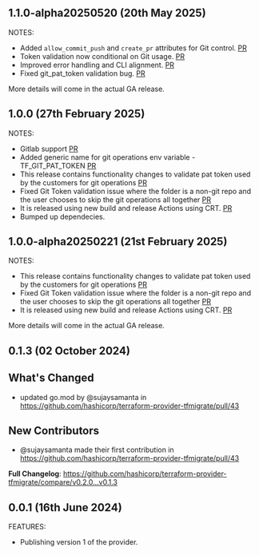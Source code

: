 ## 1.1.0-alpha20250520 (20th May 2025)

NOTES:

- Added `allow_commit_push` and `create_pr` attributes for Git control. [PR](https://github.com/hashicorp/terraform-provider-tfmigrate/pull/125)
- Token validation now conditional on Git usage. [PR](https://github.com/hashicorp/terraform-provider-tfmigrate/pull/125)
- Improved error handling and CLI alignment. [PR](https://github.com/hashicorp/terraform-provider-tfmigrate/pull/125)
- Fixed git_pat_token validation bug. [PR](https://github.com/hashicorp/terraform-provider-tfmigrate/pull/125)

More details will come in the actual GA release.

## 1.0.0 (27th February 2025)

NOTES:

- Gitlab support [PR](https://github.com/hashicorp/terraform-provider-tfmigrate/pull/53)
- Added generic name for git operations env variable - TF_GIT_PAT_TOKEN [PR](https://github.com/hashicorp/terraform-provider-tfmigrate/pull/53)
- This release contains functionality changes to validate pat token used by the customers for git operations [PR](https://github.com/hashicorp/terraform-provider-tfmigrate/pull/53)
- Fixed Git Token validation issue where the folder is a non-git repo and the user chooses to skip the git operations all together [PR](https://github.com/hashicorp/terraform-provider-tfmigrate/pull/81)
- It is released using new build and release Actions using CRT. [PR](https://github.com/hashicorp/terraform-provider-tfmigrate/pull/80)
- Bumped up dependecies.

## 1.0.0-alpha20250221 (21st February 2025)

NOTES:

- This release contains functionality changes to validate pat token used by the customers for git operations [PR](https://github.com/hashicorp/terraform-provider-tfmigrate/pull/53)
- Fixed Git Token validation issue where the folder is a non-git repo and the user chooses to skip the git operations all together [PR](https://github.com/hashicorp/terraform-provider-tfmigrate/pull/81)
- It is released using new build and release Actions using CRT. [PR](https://github.com/hashicorp/terraform-provider-tfmigrate/pull/80)

More details will come in the actual GA release.

## 0.1.3 (02 October 2024)

## What's Changed

- updated go.mod by @sujaysamanta in <https://github.com/hashicorp/terraform-provider-tfmigrate/pull/43>

## New Contributors

- @sujaysamanta made their first contribution in <https://github.com/hashicorp/terraform-provider-tfmigrate/pull/43>

**Full Changelog**: <https://github.com/hashicorp/terraform-provider-tfmigrate/compare/v0.2.0...v0.1.3>

## 0.0.1 (16th June 2024)

FEATURES:

- Publishing version 1 of the provider.
